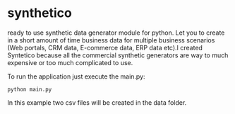 # synthetico
ready to use synthetic data generator module for python. Let you to create in a short amount of time business data for multiple business scenarios (Web portals, CRM data, E-commerce data, ERP data etc).I created Syntetico because all the commercial synthetic generators are way to much expensive or too much complicated to use.


To run the application just execute the main.py:

```python main.py ```

In this example two csv files will be created in the data folder.
